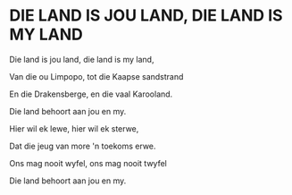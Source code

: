 # DIE LAND IS JOU LAND, DIE LAND IS MY LAND

Die land is jou land, die land is my land,

Van die ou Limpopo, tot die Kaapse sandstrand

En die Drakensberge, en die vaal Karooland.

Die land behoort aan jou en my.


Hier wil ek lewe, hier wil ek sterwe,

Dat die jeug van more 'n toekoms erwe.

Ons mag nooit wyfel, ons mag nooit twyfel

Die land behoort aan jou en my.

